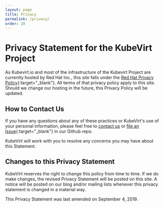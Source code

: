 ```yaml
---
layout: page
title: Privacy
permalink: /privacy/
order: 20
---
```


# Privacy Statement for the KubeVirt Project

As Kubevirt.io and most of the infrastructure of the Kubevirt Project are currently hosted by Red Hat Inc., this site falls under the [Red Hat Privacy Policy](https://www.redhat.com/en/about/privacy-policy){:target="_blank"}.  All terms of that privacy policy apply to this site.  Should we change our hosting in the future, this Privacy Policy will be updated.

## How to Contact Us

If you have any questions about any of these practices or KubeVirt's use of your personal information, please feel free to [contact us](mailto:privacy@kubevirt.io) or [file an Issue](https://github.com/kubevirt/kubevirt.github.io/issues){:target="_blank"} in our Github repo.

KubeVirt will work with you to resolve any concerns you may have about this Statement.

## Changes to this Privacy Statement

KubeVirt reserves the right to change this policy from time to time. If we do make changes, the revised Privacy Statement will be posted on this site. A notice will be posted on our blog and/or mailing lists whenever this privacy statement is changed in a material way.

This Privacy Statement was last amended on September 4, 2019.
